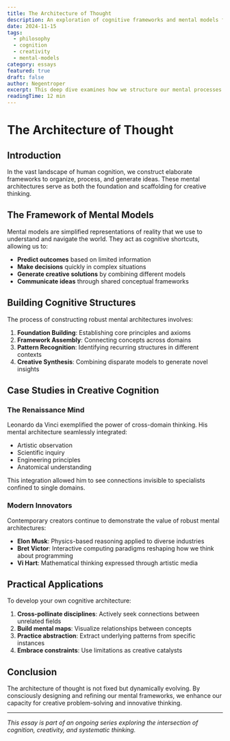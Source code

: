 ```yaml
---
title: The Architecture of Thought
description: An exploration of cognitive frameworks and mental models for creative thinking.
date: 2024-11-15
tags:
  - philosophy
  - cognition
  - creativity
  - mental-models
category: essays
featured: true
draft: false
author: Negentroper
excerpt: This deep dive examines how we structure our mental processes to enhance creativity and problem-solving. Through case studies and philosophical inquiry, we explore the scaffolding of human cognition.
readingTime: 12 min
---
```


# The Architecture of Thought

## Introduction

In the vast landscape of human cognition, we construct elaborate frameworks to organize, process, and generate ideas. These mental architectures serve as both the foundation and scaffolding for creative thinking.

## The Framework of Mental Models

Mental models are simplified representations of reality that we use to understand and navigate the world. They act as cognitive shortcuts, allowing us to:

- **Predict outcomes** based on limited information
- **Make decisions** quickly in complex situations
- **Generate creative solutions** by combining different models
- **Communicate ideas** through shared conceptual frameworks

## Building Cognitive Structures

The process of constructing robust mental architectures involves:

1. **Foundation Building**: Establishing core principles and axioms
2. **Framework Assembly**: Connecting concepts across domains
3. **Pattern Recognition**: Identifying recurring structures in different contexts
4. **Creative Synthesis**: Combining disparate models to generate novel insights

## Case Studies in Creative Cognition

### The Renaissance Mind

Leonardo da Vinci exemplified the power of cross-domain thinking. His mental architecture seamlessly integrated:

- Artistic observation
- Scientific inquiry
- Engineering principles
- Anatomical understanding

This integration allowed him to see connections invisible to specialists confined to single domains.

### Modern Innovators

Contemporary creators continue to demonstrate the value of robust mental architectures:

- **Elon Musk**: Physics-based reasoning applied to diverse industries
- **Bret Victor**: Interactive computing paradigms reshaping how we think about programming
- **Vi Hart**: Mathematical thinking expressed through artistic media

## Practical Applications

To develop your own cognitive architecture:

1. **Cross-pollinate disciplines**: Actively seek connections between unrelated fields
2. **Build mental maps**: Visualize relationships between concepts
3. **Practice abstraction**: Extract underlying patterns from specific instances
4. **Embrace constraints**: Use limitations as creative catalysts

## Conclusion

The architecture of thought is not fixed but dynamically evolving. By consciously designing and refining our mental frameworks, we enhance our capacity for creative problem-solving and innovative thinking.

---

*This essay is part of an ongoing series exploring the intersection of cognition, creativity, and systematic thinking.*